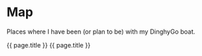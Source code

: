 # Map

Places where I have been (or plan to be) with my DinghyGo boat.

<div style="height: 500px; width: 100%">
  <l-map :useGlobalLeaflet="false" :zoom="zoom" :center="center">
    <l-tile-layer :url="url" :attribution="attribution"></l-tile-layer>
      <l-marker v-for="page in plannedPages" :lat-lng="page.frontmatter.coordinates">
        <l-icon :icon-url="iconUrl" :icon-size="iconSize" />
        <l-popup>
          <router-link :to="page.path">
            {{ page.title }}
          </router-link>
        </l-popup>
      </l-marker>
      <l-marker v-for="page in tripsPages" :lat-lng="page.frontmatter.coordinates">
        <l-popup>
          <router-link :to="page.path">
            {{ page.title }}
          </router-link>
        </l-popup>
      </l-marker>      
  </l-map>
</div>

<script lang="ts">

import 'leaflet/dist/leaflet.css';
import { LMap, LTileLayer, LMarker, LPopup, LIcon } from "@vue-leaflet/vue-leaflet";
import { usePages as plannedPages } from '@temp/planned'
import { usePages as tripsPages } from '@temp/trips'

export default {
  components: {
    LMap,
    LTileLayer,
    LMarker,
    LPopup,
    LIcon
  },
  data() {
    return {
      zoom: 6,
      center: [49.41220, 8.70995],
      url: 'https://{s}.tile.openstreetmap.org/{z}/{x}/{y}.png',
      attribution: 'Map data © <a href="https://openstreetmap.org">OpenStreetMap</a> contributors',
      markerLatLng: [47.41322, -1.219482],
      plannedPages: plannedPages(),
      tripsPages: tripsPages()
    };
  },
  computed: {
    iconUrl() {
      return 'https://raw.githubusercontent.com/pointhi/leaflet-color-markers/master/img/marker-icon-2x-green.png';
    },
    iconSize(): L.PointExpression {
      return [25, 40];
    },
  }  
};


//Further here: https://github.com/vue-leaflet/vue-leaflet
</script>
